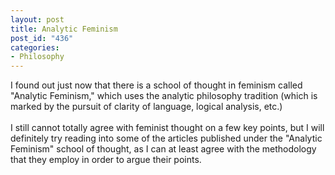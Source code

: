```yaml
--- 
layout: post
title: Analytic Feminism
post_id: "436"
categories:
- Philosophy
---
```

I found out just now that there is a school of thought in feminism called "Analytic Feminism," which uses the analytic philosophy tradition (which is marked by the pursuit of clarity of language, logical analysis, etc.)<br /><br />I still cannot totally agree with feminist thought on a few key points, but I will definitely try reading into some of the articles published under the "Analytic Feminism" school of thought, as I can at least agree with the methodology that they employ in order to argue their points.<br />
